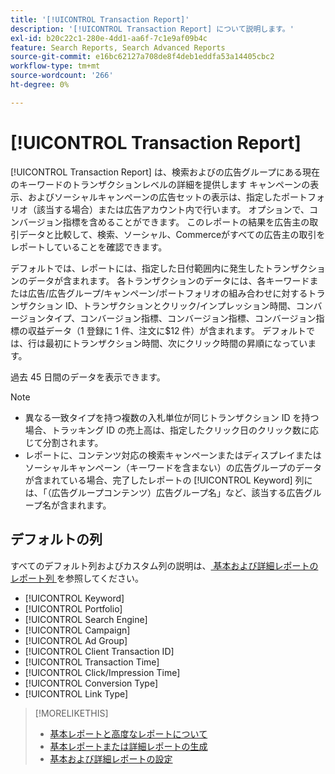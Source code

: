 ```yaml
---
title: '[!UICONTROL Transaction Report]'
description: '[!UICONTROL Transaction Report] について説明します。'
exl-id: b20c22c1-280e-4dd1-aa6f-7c1e9af09b4c
feature: Search Reports, Search Advanced Reports
source-git-commit: e16bc62127a708de8f4deb1eddfa53a14405cbc2
workflow-type: tm+mt
source-wordcount: '266'
ht-degree: 0%

---
```


# [!UICONTROL Transaction Report]

[!UICONTROL Transaction Report] は、検索およびの広告グループにある現在のキーワードのトランザクションレベルの詳細を提供します
キャンペーンの表示、およびソーシャルキャンペーンの広告セットの表示は、指定したポートフォリオ（該当する場合）または広告アカウント内で行います。 オプションで、コンバージョン指標を含めることができます。 このレポートの結果を広告主の取引データと比較して、検索、ソーシャル、Commerceがすべての広告主の取引をレポートしていることを確認できます。

デフォルトでは、レポートには、指定した日付範囲内に発生したトランザクションのデータが含まれます。 各トランザクションのデータには、各キーワードまたは広告/広告グループ/キャンペーン/ポートフォリオの組み合わせに対するトランザクション ID、トランザクションとクリック/インプレッション時間、コンバージョンタイプ、コンバージョン指標、コンバージョン指標、コンバージョン指標の収益データ（1 登録に 1 件、注文に$12 件）が含まれます。 デフォルトでは、行は最初にトランザクション時間、次にクリック時間の昇順になっています。

過去 45 日間のデータを表示できます。

>[!NOTE]
>
>* 異なる一致タイプを持つ複数の入札単位が同じトランザクション ID を持つ場合、トラッキング ID の売上高は、指定したクリック日のクリック数に応じて分割されます。
>* レポートに、コンテンツ対応の検索キャンペーンまたはディスプレイまたはソーシャルキャンペーン（キーワードを含まない）の広告グループのデータが含まれている場合、完了したレポートの [!UICONTROL Keyword] 列には、「（広告グループコンテンツ）広告グループ名」など、該当する広告グループ名が含まれます。

## デフォルトの列

すべてのデフォルト列およびカスタム列の説明は、[ 基本および詳細レポートのレポート列 ](basic-advanced-report-columns.md) を参照してください。

* [!UICONTROL Keyword]
* [!UICONTROL Portfolio]
* [!UICONTROL Search Engine]
* [!UICONTROL Campaign]
* [!UICONTROL Ad Group]
* [!UICONTROL Client Transaction ID]
* [!UICONTROL Transaction Time]
* [!UICONTROL Click/Impression Time]
* [!UICONTROL Conversion Type]
* [!UICONTROL Link Type]

>[!MORELIKETHIS]
>
>* [ 基本レポートと高度なレポートについて ](basic-advanced-report-about.md)
>* [ 基本レポートまたは詳細レポートの生成 ](basic-advanced-report-generate.md)
>* [ 基本および詳細レポートの設定 ](basic-advanced-report-settings.md)
